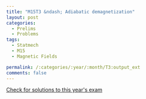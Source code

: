 ```yaml
---
title: "M15T3 &ndash; Adiabatic demagnetization"
layout: post
categories:
  - Prelims
  - Problems
tags:
  - Statmech
  - M15
  - Magnetic Fields

permalink: /:categories/:year/:month/T3:output_ext
comments: false
---
```

<object data="2015M3T.pdf" type="application/pdf" width="100%" height="500"></object>
<div class="message"><a href='https://princetonprelim.com/prelim/35/'>Check for solutions to this year's exam</a></div>